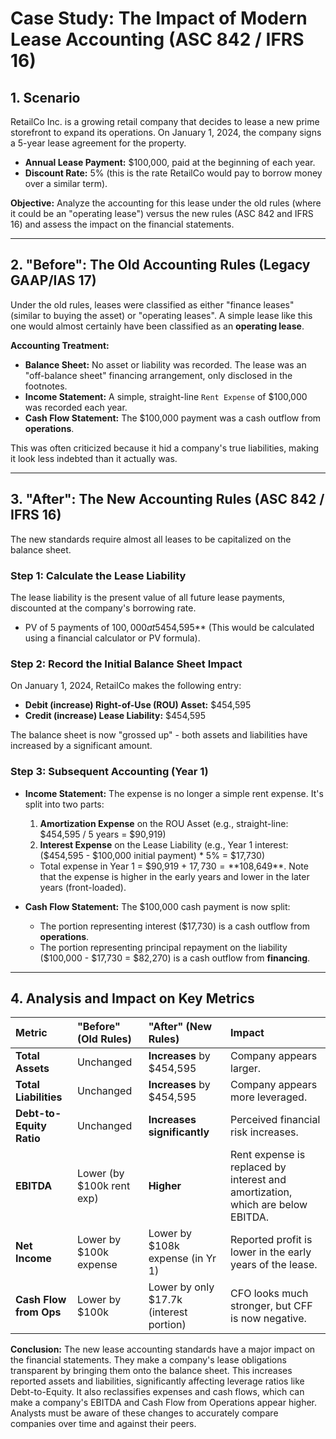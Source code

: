 # Case Study: The Impact of Modern Lease Accounting (ASC 842 / IFRS 16)

## 1. Scenario

RetailCo Inc. is a growing retail company that decides to lease a new prime storefront to expand its operations. On January 1, 2024, the company signs a 5-year lease agreement for the property.

*   **Annual Lease Payment:** $100,000, paid at the beginning of each year.
*   **Discount Rate:** 5% (this is the rate RetailCo would pay to borrow money over a similar term).

**Objective:** Analyze the accounting for this lease under the old rules (where it could be an "operating lease") versus the new rules (ASC 842 and IFRS 16) and assess the impact on the financial statements.

---

## 2. "Before": The Old Accounting Rules (Legacy GAAP/IAS 17)

Under the old rules, leases were classified as either "finance leases" (similar to buying the asset) or "operating leases". A simple lease like this one would almost certainly have been classified as an **operating lease**.

**Accounting Treatment:**
*   **Balance Sheet:** No asset or liability was recorded. The lease was an "off-balance sheet" financing arrangement, only disclosed in the footnotes.
*   **Income Statement:** A simple, straight-line `Rent Expense` of $100,000 was recorded each year.
*   **Cash Flow Statement:** The $100,000 payment was a cash outflow from **operations**.

This was often criticized because it hid a company's true liabilities, making it look less indebted than it actually was.

---

## 3. "After": The New Accounting Rules (ASC 842 / IFRS 16)

The new standards require almost all leases to be capitalized on the balance sheet.

### Step 1: Calculate the Lease Liability
The lease liability is the present value of all future lease payments, discounted at the company's borrowing rate.
*   PV of 5 payments of $100,000 at 5% = **$454,595** (This would be calculated using a financial calculator or PV formula).

### Step 2: Record the Initial Balance Sheet Impact
On January 1, 2024, RetailCo makes the following entry:
*   **Debit (increase) Right-of-Use (ROU) Asset:** $454,595
*   **Credit (increase) Lease Liability:** $454,595

The balance sheet is now "grossed up" - both assets and liabilities have increased by a significant amount.

### Step 3: Subsequent Accounting (Year 1)
*   **Income Statement:** The expense is no longer a simple rent expense. It's split into two parts:
    1.  **Amortization Expense** on the ROU Asset (e.g., straight-line: $454,595 / 5 years = $90,919)
    2.  **Interest Expense** on the Lease Liability (e.g., Year 1 interest: ($454,595 - $100,000 initial payment) * 5% = $17,730)
    *   Total expense in Year 1 = $90,919 + $17,730 = **$108,649**. Note that the expense is higher in the early years and lower in the later years (front-loaded).

*   **Cash Flow Statement:** The $100,000 cash payment is now split:
    *   The portion representing interest ($17,730) is a cash outflow from **operations**.
    *   The portion representing principal repayment on the liability ($100,000 - $17,730 = $82,270) is a cash outflow from **financing**.

---

## 4. Analysis and Impact on Key Metrics

| Metric | "Before" (Old Rules) | "After" (New Rules) | Impact |
| :--- | :--- | :--- | :--- |
| **Total Assets** | Unchanged | **Increases** by $454,595 | Company appears larger. |
| **Total Liabilities** | Unchanged | **Increases** by $454,595 | Company appears more leveraged. |
| **Debt-to-Equity Ratio** | Unchanged | **Increases significantly** | Perceived financial risk increases. |
| **EBITDA** | Lower (by $100k rent exp) | **Higher** | Rent expense is replaced by interest and amortization, which are below EBITDA. |
| **Net Income** | Lower by $100k expense | Lower by $108k expense (in Yr 1) | Reported profit is lower in the early years of the lease. |
| **Cash Flow from Ops** | Lower by $100k | Lower by only $17.7k (interest portion) | CFO looks much stronger, but CFF is now negative. |

**Conclusion:**
The new lease accounting standards have a major impact on the financial statements. They make a company's lease obligations transparent by bringing them onto the balance sheet. This increases reported assets and liabilities, significantly affecting leverage ratios like Debt-to-Equity. It also reclassifies expenses and cash flows, which can make a company's EBITDA and Cash Flow from Operations appear higher. Analysts must be aware of these changes to accurately compare companies over time and against their peers.
